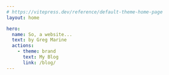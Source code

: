 ```yaml
---
# https://vitepress.dev/reference/default-theme-home-page
layout: home

hero:
  name: So, a website...
  text: by Greg Marine
  actions:
    - theme: brand
      text: My Blog
      link: /blog/
---
```

